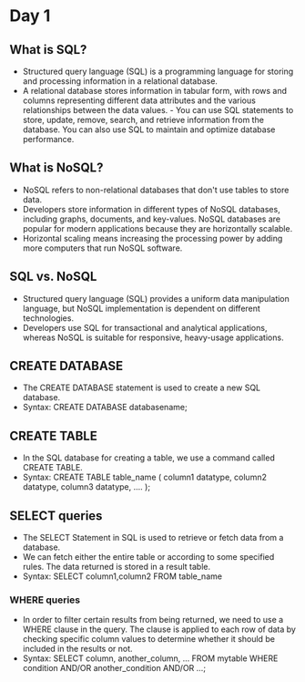 # Day 1
## What is SQL?
- Structured query language (SQL) is a programming language for storing and processing information in a relational database.
- A relational database stores information in tabular form, with rows and columns representing different data attributes and the various relationships between the data values. - You can use SQL statements to store, update, remove, search, and retrieve information from the database. You can also use SQL to maintain and optimize database performance.

## What is NoSQL?
- NoSQL refers to non-relational databases that don't use tables to store data. 
- Developers store information in different types of NoSQL databases, including graphs, documents, and key-values. NoSQL databases are popular for modern applications because they are horizontally scalable. 
- Horizontal scaling means increasing the processing power by adding more computers that run NoSQL software.

## SQL vs. NoSQL
- Structured query language (SQL) provides a uniform data manipulation language, but NoSQL implementation is dependent on different technologies.
- Developers use SQL for transactional and analytical applications, whereas NoSQL is suitable for responsive, heavy-usage applications. 

## CREATE DATABASE
- The CREATE DATABASE statement is used to create a new SQL database.
- Syntax: CREATE DATABASE databasename;

## CREATE TABLE
- In the SQL database for creating a table, we use a command called CREATE TABLE.
- Syntax: CREATE TABLE table_name (
    column1 datatype,
    column2 datatype,
    column3 datatype,
   ....
);
  
## SELECT queries
- The SELECT Statement in SQL is used to retrieve or fetch data from a database.
- We can fetch either the entire table or according to some specified rules. The data returned is stored in a result table.
- Syntax: SELECT column1,column2
          FROM table_name 

### WHERE queries 
- In order to filter certain results from being returned, we need to use a WHERE clause in the query. The clause is applied to each row of data by checking specific column values to determine whether it should be included in the results or not.
- Syntax: SELECT column, another_column, …
          FROM mytable
          WHERE condition
               AND/OR another_condition
               AND/OR …;
  


